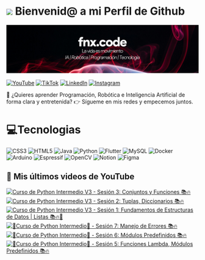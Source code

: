 # <img src=https://media.giphy.com/media/v1.Y2lkPTc5MGI3NjExcmVpMm0yYjI3bnF4MmwxN2hjeGYxY251d21iYnc1cmN5YWw0czhucyZlcD12MV9naWZzX3NlYXJjaCZjdD1n/aNqEFrYVnsS52/giphy.gif width="100"> Bienvenid@ a mi Perfil de Github 

![banner fnx.code](Banner.png)


[![YouTube](https://img.shields.io/badge/YouTube-%23FF0000.svg?style=for-the-badge&logo=YouTube&logoColor=white)](https://www.youtube.com/@fnxcode)
[![TikTok](https://img.shields.io/badge/TikTok-%23000000.svg?style=for-the-badge&logo=TikTok&logoColor=white)](https://www.tiktok.com/@fnx.code)
[![LinkedIn](https://img.shields.io/badge/linkedin-%230077B5.svg?style=for-the-badge&logo=linkedin&logoColor=white)](https://www.linkedin.com/in/jorge-calderon-tola)
[![Instagram](https://img.shields.io/badge/Instagram-%23E4405F.svg?style=for-the-badge&logo=Instagram&logoColor=white)](https://www.instagram.com/fnx.code/)

🚀 ¿Quieres aprender Programación, Robótica e Inteligencia Artificial de forma clara y entretenida?
👉 Sígueme en mis redes y empecemos juntos.

# 💻Tecnologias

![CSS3](https://img.shields.io/badge/css3-%231572B6.svg?style=for-the-badge&logo=css3&logoColor=white)
![HTML5](https://img.shields.io/badge/html5-%23E34F26.svg?style=for-the-badge&logo=html5&logoColor=white)
![Java](https://img.shields.io/badge/java-%23ED8B00.svg?style=for-the-badge&logo=openjdk&logoColor=white)
![Python](https://img.shields.io/badge/python-3670A0?style=for-the-badge&logo=python&logoColor=ffdd54)
![Flutter](https://img.shields.io/badge/Flutter-%2302569B.svg?style=for-the-badge&logo=Flutter&logoColor=white)
![MySQL](https://img.shields.io/badge/mysql-4479A1.svg?style=for-the-badge&logo=mysql&logoColor=white)
![Docker](https://img.shields.io/badge/docker-%230db7ed.svg?style=for-the-badge&logo=docker&logoColor=white)
![Arduino](https://img.shields.io/badge/-Arduino-00979D?style=for-the-badge&logo=Arduino&logoColor=white)
![Espressif](https://img.shields.io/badge/espressif-E7352C.svg?style=for-the-badge&logo=espressif&logoColor=white)
![OpenCV](https://img.shields.io/badge/opencv-%23white.svg?style=for-the-badge&logo=opencv&logoColor=white)
![Notion](https://img.shields.io/badge/Notion-%23000000.svg?style=for-the-badge&logo=notion&logoColor=white)
![Figma](https://img.shields.io/badge/figma-%23F24E1E.svg?style=for-the-badge&logo=figma&logoColor=white)


## 🎥 Mis últimos videos de YouTube

<!-- BEGIN YOUTUBE-CARDS -->
[![Curso de Python Intermedio V3 - Sesión 3: Conjuntos y Funciones 📚🔥](https://ytcards.demolab.com/?id=l-6jCFTiU_U&title=Curso+de+Python+Intermedio+V3+-+Sesi%C3%B3n+3%3A+Conjuntos+y+Funciones+%F0%9F%93%9A%F0%9F%94%A5&lang=en&timestamp=1753334245&background_color=%230d1117&title_color=%23ffffff&stats_color=%23dedede&max_title_lines=1&width=250&border_radius=5 "Curso de Python Intermedio V3 - Sesión 3: Conjuntos y Funciones 📚🔥")](https://www.youtube.com/watch?v=l-6jCFTiU_U)
[![Curso de Python Intermedio V3 - Sesión 2: Tuplas, Diccionarios 📚🔥](https://ytcards.demolab.com/?id=KDo_XMEjkuU&title=Curso+de+Python+Intermedio+V3+-+Sesi%C3%B3n+2%3A+Tuplas%2C+Diccionarios+%F0%9F%93%9A%F0%9F%94%A5&lang=en&timestamp=1753279235&background_color=%230d1117&title_color=%23ffffff&stats_color=%23dedede&max_title_lines=1&width=250&border_radius=5 "Curso de Python Intermedio V3 - Sesión 2: Tuplas, Diccionarios 📚🔥")](https://www.youtube.com/watch?v=KDo_XMEjkuU)
[![Curso de Python Intermedio V3 - Sesión 1: Fundamentos de Estructuras de Datos | Listas 📚🔥🐍](https://ytcards.demolab.com/?id=8q7Nb1ONa24&title=Curso+de+Python+Intermedio+V3+-+Sesi%C3%B3n+1%3A+Fundamentos+de+Estructuras+de+Datos+%7C+Listas+%F0%9F%93%9A%F0%9F%94%A5%F0%9F%90%8D&lang=en&timestamp=1753229515&background_color=%230d1117&title_color=%23ffffff&stats_color=%23dedede&max_title_lines=1&width=250&border_radius=5 "Curso de Python Intermedio V3 - Sesión 1: Fundamentos de Estructuras de Datos | Listas 📚🔥🐍")](https://www.youtube.com/watch?v=8q7Nb1ONa24)
[![🐍Curso de Python Intermedio🐍 - Sesión 7: Manejo de Errores 📚🔥](https://ytcards.demolab.com/?id=FlzwXfC30F4&title=%F0%9F%90%8DCurso+de+Python+Intermedio%F0%9F%90%8D+-+Sesi%C3%B3n+7%3A+Manejo+de+Errores+%F0%9F%93%9A%F0%9F%94%A5&lang=en&timestamp=1752551595&background_color=%230d1117&title_color=%23ffffff&stats_color=%23dedede&max_title_lines=1&width=250&border_radius=5 "🐍Curso de Python Intermedio🐍 - Sesión 7: Manejo de Errores 📚🔥")](https://www.youtube.com/watch?v=FlzwXfC30F4)
[![🐍Curso de Python Intermedio🐍 - Sesión 6: Módulos Predefinidos 📚🔥](https://ytcards.demolab.com/?id=hcErDh-ZHwU&title=%F0%9F%90%8DCurso+de+Python+Intermedio%F0%9F%90%8D+-+Sesi%C3%B3n+6%3A+M%C3%B3dulos+Predefinidos+%F0%9F%93%9A%F0%9F%94%A5&lang=en&timestamp=1752536887&background_color=%230d1117&title_color=%23ffffff&stats_color=%23dedede&max_title_lines=1&width=250&border_radius=5 "🐍Curso de Python Intermedio🐍 - Sesión 6: Módulos Predefinidos 📚🔥")](https://www.youtube.com/watch?v=hcErDh-ZHwU)
[![🐍Curso de Python Intermedio🐍 - Sesión 5: Funciones Lambda, Módulos Predefinidos 📚🔥](https://ytcards.demolab.com/?id=SFrO1fF0Q7k&title=%F0%9F%90%8DCurso+de+Python+Intermedio%F0%9F%90%8D+-+Sesi%C3%B3n+5%3A+Funciones+Lambda%2C+M%C3%B3dulos+Predefinidos+%F0%9F%93%9A%F0%9F%94%A5&lang=en&timestamp=1752289848&background_color=%230d1117&title_color=%23ffffff&stats_color=%23dedede&max_title_lines=1&width=250&border_radius=5 "🐍Curso de Python Intermedio🐍 - Sesión 5: Funciones Lambda, Módulos Predefinidos 📚🔥")](https://www.youtube.com/watch?v=SFrO1fF0Q7k)
<!-- END YOUTUBE-CARDS -->



<!--
**jfnxcode/jfnxcode** is a ✨ _special_ ✨ repository because its `README.md` (this file) appears on your GitHub profile.

Here are some ideas to get you started:

- 🔭 I’m currently working on ...
- 🌱 I’m currently learning ...
- 👯 I’m looking to collaborate on ...
- 🤔 I’m looking for help with ...
- 💬 Ask me about ...
- 📫 How to reach me: ...
- 😄 Pronouns: ...
- ⚡ Fun fact: ...
-->
